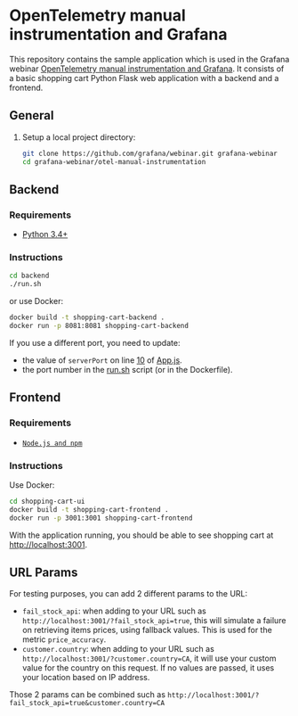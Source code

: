 # OpenTelemetry manual instrumentation and Grafana

This repository contains the sample application which is used in the Grafana
webinar [OpenTelemetry manual instrumentation and Grafana](https://grafana.com/go/webinar/how-to-instrument-apps-with-otel-and-grafana/?pg=videos&plcmt=upcoming-webinars).
It consists of a basic shopping cart Python Flask web application with a backend and a frontend.

## General

1. Setup a local project directory:

    ```sh
    git clone https://github.com/grafana/webinar.git grafana-webinar
    cd grafana-webinar/otel-manual-instrumentation
    ```

## Backend

### Requirements

* [Python 3.4+](https://www.python.org/downloads/)

### Instructions

```sh
cd backend
./run.sh
```

or use Docker:

```sh
docker build -t shopping-cart-backend .
docker run -p 8081:8081 shopping-cart-backend
```

If you use a different port, you need to update:

- the value of `serverPort` on line [10](./shopping-cart-ui/src/App.js#L10) of [App.js](./shopping-cart-ui/src/App.js).
- the port number in the [run.sh](./backend/run.sh) script (or in the Dockerfile).

## Frontend

### Requirements

* [`Node.js and npm`](https://docs.npmjs.com/downloading-and-installing-node-js-and-npm)

### Instructions

Use Docker:

```sh
cd shopping-cart-ui
docker build -t shopping-cart-frontend .
docker run -p 3001:3001 shopping-cart-frontend
```

With the application running, you should be able to see shopping cart at [http://localhost:3001](http://localhost:3001).

## URL Params

For testing purposes, you can add 2 different params to the URL:

- `fail_stock_api`: when adding to your URL such as `http://localhost:3001/?fail_stock_api=true`, this will simulate a failure on retrieving 
items prices, using fallback values. This is used for the metric `price_accuracy`.
- `customer.country`: when adding to your URL such as `http://localhost:3001/?customer.country=CA`, it will use your custom value for the country
on this request. If no values are passed, it uses your location based on IP address.

Those 2 params can be combined such as `http://localhost:3001/?fail_stock_api=true&customer.country=CA`

